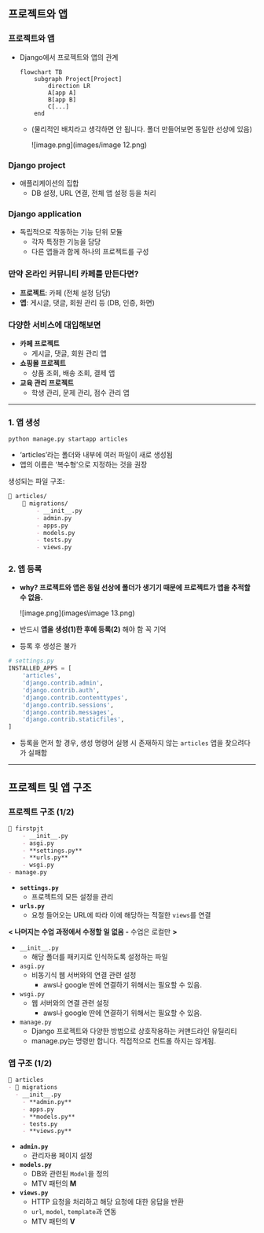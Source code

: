 ## 프로젝트와 앱

### 프로젝트와 앱

- Django에서 프로젝트와 앱의 관계

  ```mermaid
  flowchart TB
      subgraph Project[Project]
          direction LR
          A[app A] 
          B[app B]
          C[...]
      end
  ```

  - (물리적인 배치라고 생각하면 안 됩니다. 폴더 만들어보면 동일한 선상에 있음)

    ![image.png](images/image 12.png)

### Django project

- 애플리케이션의 집합
  - DB 설정, URL 연결, 전체 앱 설정 등을 처리

### Django application

- 독립적으로 작동하는 기능 단위 모듈
  - 각자 특정한 기능을 담당
  - 다른 앱들과 함께 하나의 프로젝트를 구성

### 만약 온라인 커뮤니티 카페를 만든다면?

- **프로젝트**: 카페 (전체 설정 담당)
- **앱**: 게시글, 댓글, 회원 관리 등 (DB, 인증, 화면)

### 다양한 서비스에 대입해보면

- **카페 프로젝트**
  - 게시글, 댓글, 회원 관리 앱
- **쇼핑몰 프로젝트**
  - 상품 조회, 배송 조회, 결제 앱
- **교육 관리 프로젝트**
  - 학생 관리, 문제 관리, 점수 관리 앱

---

### 1. 앱 생성

`python manage.py startapp articles`

- ‘articles’라는 폴더와 내부에 여러 파일이 새로 생성됨
- 앱의 이름은 ‘복수형’으로 지정하는 것을 권장

생성되는 파일 구조:

```markdown
📂 articles/
	📂 migrations/
		- __init__.py
		- admin.py
		- apps.py
		- models.py
		- tests.py
		- views.py
```

### 2. 앱 등록

- **why? 프로젝트와 앱은 동일 선상에 폴더가 생기기 때문에 프로젝트가 앱을 추적할 수 없음.**

  ![image.png](images\image 13.png)

- 반드시 **앱을 생성(1)한 후에 등록(2)** 해야 함 꼭 기억

- 등록 후 생성은 불가

```python
# settings.py
INSTALLED_APPS = [
    'articles',
    'django.contrib.admin',
    'django.contrib.auth',
    'django.contrib.contenttypes',
    'django.contrib.sessions',
    'django.contrib.messages',
    'django.contrib.staticfiles',
]
```

- 등록을 먼저 할 경우,
  생성 명령어 실행 시
  존재하지 않는 `articles` 앱을 찾으려다가 실패함

---

## 프로젝트 및 앱 구조

### 프로젝트 구조 (1/2)

```markdown
📂 firstpjt
	- __init__.py
	- asgi.py
	- **settings.py**
	- **urls.py**
	- wsgi.py
- manage.py
```

- **`settings.py`**
  - 프로젝트의 모든 설정을 관리
- **`urls.py`**
  - 요청 들어오는 URL에 따라 이에 해당하는 적절한 `views`를 연결

**< 나머지는 수업 과정에서 수정할 일 없음 -** 수업은 로컬만 **>**

- `__init__.py`
  - 해당 폴더를 패키지로 인식하도록 설정하는 파일
- `asgi.py`
  - 비동기식 웹 서버와의 연결 관련 설정
    - aws나 google 딴에 연결하기 위해서는 필요할 수 있음.
- `wsgi.py`
  - 웹 서버와의 연결 관련 설정
    - aws나 google 딴에 연결하기 위해서는 필요할 수 있음.
- `manage.py`
  - Django 프로젝트와 다양한 방법으로 상호작용하는 커맨드라인 유틸리티
  - manage.py는 명령만 합니다. 직접적으로 컨트롤 하지는 않게됨.

### 앱 구조 (1/2)

```markdown
📂 articles  
- 📂 migrations  
  - __init__.py  
	- **admin.py**  
	- apps.py  
	- **models.py**  
	- tests.py  
	- **views.py**
```

- **`admin.py`**
  - 관리자용 페이지 설정
- **`models.py`**
  - DB와 관련된 `Model`을 정의
  - MTV 패턴의 **M**
- **`views.py`**
  - HTTP 요청을 처리하고 해당 요청에 대한 응답을 반환
  - `url`, `model`, `template`과 연동
  - MTV 패턴의 **V**
